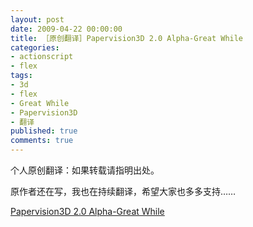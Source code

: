 ```yaml
---
layout: post
date: 2009-04-22 00:00:00
title: ［原创翻译］Papervision3D 2.0 Alpha-Great While
categories:
- actionscript
- flex
tags:
- 3d
- flex
- Great While
- Papervision3D
- 翻译
published: true
comments: true
---
```

<p>个人原创翻译：如果转载请指明出处。</p>

<p>原作者还在写，我也在持续翻译，希望大家也多多支持……</p>

<p><a title="Papervision3D 2.0 Alpha-Great While" href="http://www.fireyang.com/blog//wp-content/uploads/2008/03/papervision3d-20-alpha-great-while.pdf">Papervision3D 2.0 Alpha-Great While</a></p>
